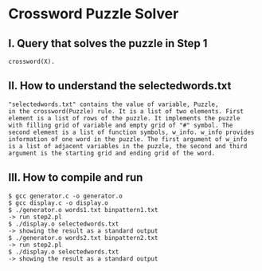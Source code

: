 # Crossword Puzzle Solver
## I. Query that solves the puzzle in Step 1
    crossword(X).

## II. How to understand the selectedwords.txt
    "selectedwords.txt" contains the value of variable, Puzzle, 
    in the crossword(Puzzle) rule. It is a list of two elements. First
    element is a list of rows of the puzzle. It implements the puzzle
    with filling grid of variable and empty grid of "#" symbol. The 
    second element is a list of function symbols, w_info. w_info provides
    information of one word in the puzzle. The first argument of w_info
    is a list of adjacent variables in the puzzle, the second and third
    argument is the starting grid and ending grid of the word.

## III. How to compile and run
    $ gcc generator.c -o generator.o
    $ gcc display.c -o display.o
    $ ./generator.o words1.txt binpattern1.txt
    -> run step2.pl
    $ ./display.o selectedwords.txt
    -> showing the result as a standard output
    $ ./generator.o words2.txt binpattern2.txt
    -> run step2.pl
    $ ./display.o selectedwords.txt
    -> showing the result as a standard output
